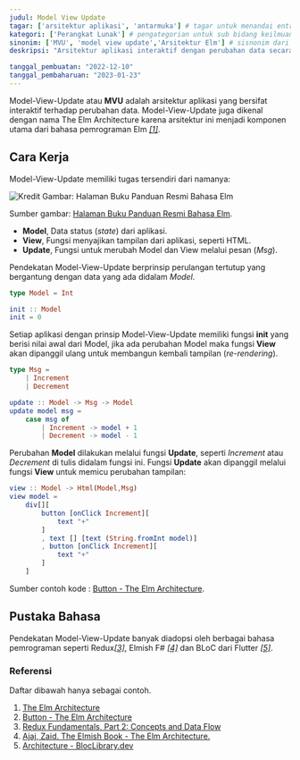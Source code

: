 ```yaml
---
judul: Model View Update
tagar: ['arsitektur aplikasi', 'antarmuka'] # tagar untuk menandai entri ensiklopedia sejenis
kategori: ['Perangkat Lunak'] # pengategorian untuk sub bidang keilmuan tertentu.
sinonim: ['MVU', 'model view update','Arsitektur Elm'] # sisnonim dari judul untuk memudahkan pencarian
deskripsi: "Arsitektur aplikasi interaktif dengan perubahan data secara fungsional"

tanggal_pembuatan: "2022-12-10"
tanggal_pembaharuan: "2023-01-23"
---
```


Model-View-Update atau **MVU** adalah arsitektur aplikasi yang bersifat interaktif terhadap perubahan data. Model-View-Update juga dikenal dengan nama The Elm Architecture karena arsitektur ini menjadi komponen utama dari bahasa pemrograman Elm <cite>[\[1\]](#TEA)</cite>.

## Cara Kerja

Model-View-Update memiliki tugas tersendiri dari namanya:

![Kredit Gambar: Halaman Buku Panduan Resmi Bahasa Elm](https://guide.elm-lang.org/architecture/buttons.svg)

Sumber gambar: [Halaman Buku Panduan Resmi Bahasa Elm](https://guide.elm-lang.org/architecture/).

- **Model**, Data status (_state_) dari aplikasi.
- **View**, Fungsi menyajikan tampilan dari aplikasi, seperti HTML.
- **Update**, Fungsi untuk merubah Model dan View melalui pesan (_Msg_).

Pendekatan Model-View-Update berprinsip perulangan tertutup yang bergantung dengan data yang ada didalam *Model*. 

```elm
type Model = Int

init :: Model
init = 0
```

Setiap aplikasi dengan prinsip Model-View-Update memiliki fungsi **init** yang berisi nilai awal dari Model, jika ada perubahan Model maka fungsi **View** akan dipanggil ulang untuk membangun kembali tampilan (_re-rendering_).

```elm
type Msg =
    | Increment
    | Decrement

update :: Model -> Msg -> Model
update model msg =
    case msg of
        | Increment -> model + 1
        | Decrement -> model - 1
```

Perubahan **Model** dilakukan melalui fungsi **Update**, seperti *Increment* atau *Decrement* di tulis didalam fungsi ini. Fungsi **Update** akan dipanggil melalui fungsi **View** untuk memicu perubahan tampilan:

```elm
view :: Model -> Html(Model,Msg)
view model =
    div[][
        button [onClick Increment][ 
            text "+"
        ]
        , text [] [text (String.fromInt model)]
        , button [onClick Increment][
            text "+"
        ]
    ]
```

Sumber contoh kode : <a href="https://guide.elm-lang.org/architecture/buttons.html">Button - The Elm Architecture</a>.

## Pustaka Bahasa

Pendekatan Model-View-Update banyak diadopsi oleh berbagai bahasa pemrograman seperti Redux<cite>[\[3\]](#REDUXD)</cite>, Elmish F# <cite>[\[4\]](#ELMISH)</cite> dan BLoC dari Flutter <cite>[\[5\]](#BLOCFL)</cite>.

### Referensi

Daftar dibawah hanya sebagai contoh.

<ol>
    <li id="TEA">
        <a href="https://guide.elm-lang.org/architecture/">The Elm Architecture</a>
    </li>
    <li id="BUTTEA">
        <a href="https://guide.elm-lang.org/architecture/buttons.html">Button - The Elm Architecture</a>
    </li>
    <li id="REDUXD">
        <a href="https://redux.js.org/tutorials/fundamentals/part-2-concepts-data-flow">
            Redux Fundamentals, Part 2: Concepts and Data Flow
        </a>
    </li>
    <li id="ELMISH">
        <a href="https://zaid-ajaj.github.io/the-elmish-book/#/chapters/elm/the-architecture">
            Ajaj, Zaid. The Elmish Book - The Elm Architecture.
        </a>
    </li>
    <li id="BLOCFL">
        <a href="https://bloclibrary.dev/#/architecture">
            Architecture - BlocLibrary.dev
        </a>
    </li>

</ol>